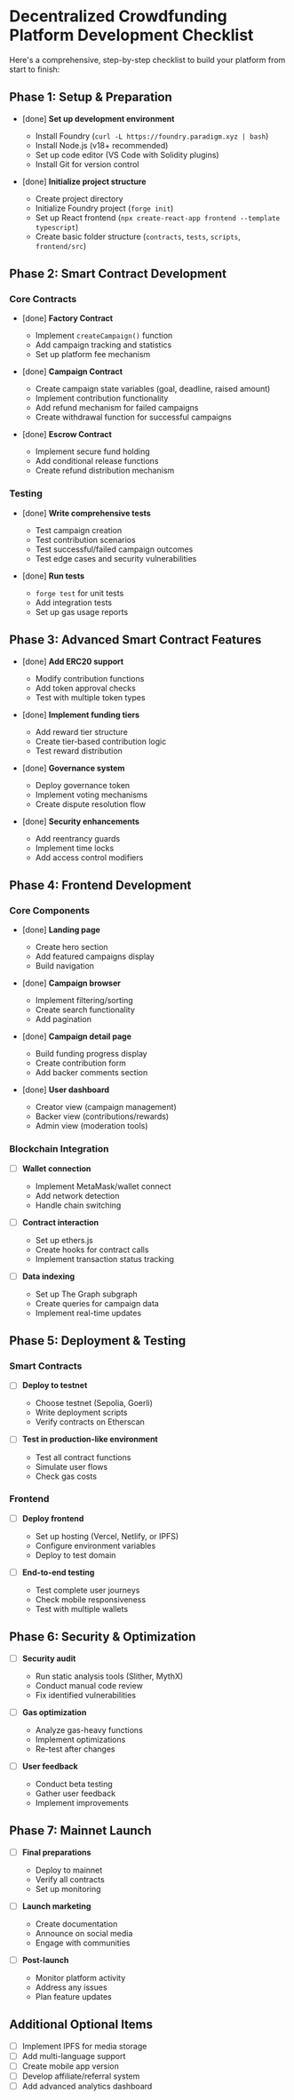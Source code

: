# Decentralized Crowdfunding Platform Development Checklist

Here's a comprehensive, step-by-step checklist to build your platform from start to finish:

## Phase 1: Setup & Preparation

- [done] **Set up development environment**

  - Install Foundry (`curl -L https://foundry.paradigm.xyz | bash`)
  - Install Node.js (v18+ recommended)
  - Set up code editor (VS Code with Solidity plugins)
  - Install Git for version control

- [done] **Initialize project structure**
  - Create project directory
  - Initialize Foundry project (`forge init`)
  - Set up React frontend (`npx create-react-app frontend --template typescript`)
  - Create basic folder structure (`contracts`, `tests`, `scripts`, `frontend/src`)

## Phase 2: Smart Contract Development

### Core Contracts

- [done] **Factory Contract**

  - Implement `createCampaign()` function
  - Add campaign tracking and statistics
  - Set up platform fee mechanism

- [done] **Campaign Contract**

  - Create campaign state variables (goal, deadline, raised amount)
  - Implement contribution functionality
  - Add refund mechanism for failed campaigns
  - Create withdrawal function for successful campaigns

- [done] **Escrow Contract**
  - Implement secure fund holding
  - Add conditional release functions
  - Create refund distribution mechanism

### Testing

- [done] **Write comprehensive tests**

  - Test campaign creation
  - Test contribution scenarios
  - Test successful/failed campaign outcomes
  - Test edge cases and security vulnerabilities

- [done] **Run tests**
  - `forge test` for unit tests
  - Add integration tests
  - Set up gas usage reports

## Phase 3: Advanced Smart Contract Features

- [done] **Add ERC20 support**

  - Modify contribution functions
  - Add token approval checks
  - Test with multiple token types

- [done] **Implement funding tiers**

  - Add reward tier structure
  - Create tier-based contribution logic
  - Test reward distribution

- [done] **Governance system**

  - Deploy governance token
  - Implement voting mechanisms
  - Create dispute resolution flow

- [done] **Security enhancements**
  - Add reentrancy guards
  - Implement time locks
  - Add access control modifiers

## Phase 4: Frontend Development

### Core Components

- [done] **Landing page**

  - Create hero section
  - Add featured campaigns display
  - Build navigation

- [done] **Campaign browser**

  - Implement filtering/sorting
  - Create search functionality
  - Add pagination

- [done] **Campaign detail page**

  - Build funding progress display
  - Create contribution form
  - Add backer comments section

- [done] **User dashboard**
  - Creator view (campaign management)
  - Backer view (contributions/rewards)
  - Admin view (moderation tools)

### Blockchain Integration

- [ ] **Wallet connection**

  - Implement MetaMask/wallet connect
  - Add network detection
  - Handle chain switching

- [ ] **Contract interaction**

  - Set up ethers.js
  - Create hooks for contract calls
  - Implement transaction status tracking

- [ ] **Data indexing**
  - Set up The Graph subgraph
  - Create queries for campaign data
  - Implement real-time updates

## Phase 5: Deployment & Testing

### Smart Contracts

- [ ] **Deploy to testnet**

  - Choose testnet (Sepolia, Goerli)
  - Write deployment scripts
  - Verify contracts on Etherscan

- [ ] **Test in production-like environment**
  - Test all contract functions
  - Simulate user flows
  - Check gas costs

### Frontend

- [ ] **Deploy frontend**

  - Set up hosting (Vercel, Netlify, or IPFS)
  - Configure environment variables
  - Deploy to test domain

- [ ] **End-to-end testing**
  - Test complete user journeys
  - Check mobile responsiveness
  - Test with multiple wallets

## Phase 6: Security & Optimization

- [ ] **Security audit**

  - Run static analysis tools (Slither, MythX)
  - Conduct manual code review
  - Fix identified vulnerabilities

- [ ] **Gas optimization**

  - Analyze gas-heavy functions
  - Implement optimizations
  - Re-test after changes

- [ ] **User feedback**
  - Conduct beta testing
  - Gather user feedback
  - Implement improvements

## Phase 7: Mainnet Launch

- [ ] **Final preparations**

  - Deploy to mainnet
  - Verify all contracts
  - Set up monitoring

- [ ] **Launch marketing**

  - Create documentation
  - Announce on social media
  - Engage with communities

- [ ] **Post-launch**
  - Monitor platform activity
  - Address any issues
  - Plan feature updates

## Additional Optional Items

- [ ] Implement IPFS for media storage
- [ ] Add multi-language support
- [ ] Create mobile app version
- [ ] Develop affiliate/referral system
- [ ] Add advanced analytics dashboard
